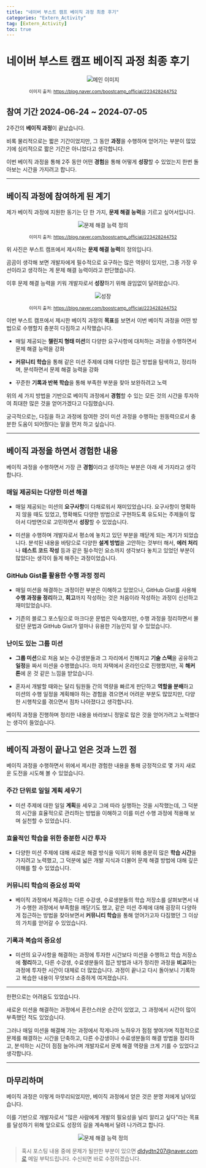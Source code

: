 ```yaml
---
title: "네이버 부스트 캠프 베이직 과정 최종 후기"
categories: "Extern_Activity"
tag: [Extern_Activity]
toc: true
---
```


# 네이버 부스트 캠프 베이직 과정 최종 후기

<div style="text-align: center;">
  <img src="https://imgur.com/d9YHxjc.png" alt="메인 이미지">
  <p style="font-size: smaller;">이미지 출처: <a href="https://blog.naver.com/boostcamp_official/223428244752">https://blog.naver.com/boostcamp_official/223428244752</a></p>
</div>

## 참여 기간 2024-06-24 ~ 2024-07-05

2주간의 **베이직 과정**이 끝났습니다.

비록 물리적으로는 짧은 기간이었지만, 그 동안 **과정**을 수행하며 얻어가는 부분이 많았기에 심리적으로 짧은 기간은 아니었다고 생각합니다.

이번 베이직 과정을 통해 2주 동안 어떤 **경험**을 통해 어떻게 **성장**할 수 있었는지 한번 돌아보는 시간을 가지려고 합니다.

---

## 베이직 과정에 참여하게 된 계기

제가 베이직 과정에 지원한 동기는 단 한 가지, **문제 해결 능력**을 기르고 싶어서입니다.

<div style="text-align: center;">
  <img src="https://imgur.com/3tnf5PG.png" alt="문제 해결 능력 정의">
  <p style="font-size: smaller;">이미지 출처: <a href="https://blog.naver.com/boostcamp_official/223428244752">https://blog.naver.com/boostcamp_official/223428244752</a></p>
</div>

위 사진은 부스트 캠프에서 제시하는 **문제 해결 능력**의 정의입니다.

곰곰이 생각해 보면 개발자에게 필수적으로 요구하는 많은 역량이 있지만, 그중 가장 우선이라고 생각하는 게 문제 해결 능력이라고 판단했습니다.

이후 문제 해결 능력을 키워 개발자로서 **성장**하기 위해 끊임없이 달려왔습니다.

<div style="text-align: center;">
  <img src="https://imgur.com/t8Exyl1.png" alt="성장">
  <p style="font-size: smaller;">이미지 출처: <a href="https://blog.naver.com/boostcamp_official/223428244752">https://blog.naver.com/boostcamp_official/223428244752</a></p>
</div>

이번 부스트 캠프에서 제시한 베이직 과정의 **목표**를 보면서 이번 베이직 과정을 어떤 방법으로 수행할지 충분히 다짐하고 시작했습니다.

- 매일 제공되는 **챌린지 형태 미션**의 다양한 요구사항에 대처하는 과정을 수행하면서 문제 해결 능력을 강화

- **커뮤니티 학습**을 통해 같은 미션 주제에 대해 다양한 접근 방법을 탐색하고, 정리하며, 분석하면서 문제 해결 능력을 강화

- 꾸준한 **기록과 반복 학습**을 통해 부족한 부분을 찾아 보완하려고 노력

위의 세 가지 방법을 기반으로 베이직 과정에서 **경험**할 수 있는 모든 것의 시간을 투자하여 최대한 많은 것을 얻어가겠다고 다짐했습니다.

궁극적으로는, 다짐을 하고 과정에 참여한 것이 미션 과정을 수행하는 원동력으로서 충분한 도움이 되어줬다는 말을 먼저 하고 싶습니다.

---

## 베이직 과정을 하면서 경험한 내용

베이직 과정을 수행하면서 가장 큰 **경험**이라고 생각하는 부분은 아래 세 가지라고 생각합니다.

### 매일 제공되는 다양한 미션 해결

- 매일 제공되는 미션의 **요구사항**이 다채로워서 재미있었습니다. 요구사항이 명확하지 않을 때도 있었고, 명확해도 다양한 방법으로 구현하도록 유도되는 주제들이 많아서 다방면으로 고민하면서 **성장**할 수 있었습니다.

- 미션을 수행하며 개발자로서 평소에 놓치고 있던 부분을 깨닫게 되는 계기가 되었습니다. 분석된 내용을 바탕으로 다양한 **설계 방법**을 고안하는 것부터 해서, **에러 처리**나 **테스트 코드 작성** 등과 같은 필수적인 요소까지 생각보다 놓치고 있었던 부분이 많았다는 생각이 들게 해주는 과정이었습니다.

### GitHub Gist를 활용한 수행 과정 정리

- 매일 미션을 해결하는 과정이란 부분은 이해하고 있었으나, GitHub Gist를 사용해 **수행 과정을 정리**하고, **회고**까지 작성하는 것은 처음이라 작성하는 과정이 신선하고 재미있었습니다.

- 기존의 블로그 포스팅으로 마크다운 문법은 익숙했지만, 수행 과정을 정리하면서 몰랐던 문법과 GitHub Gist가 얼마나 유용한 기능인지 알 수 있었습니다.

### 난이도 있는 그룹 미션

- **그룹 미션**으로 처음 보는 수강생분들과 그 자리에서 친해지고 **기술 스택**을 공유하고 **일정**을 짜서 미션을 수행했습니다. 마치 자택에서 온라인으로 진행했지만, 꼭 **해커톤**에 온 것 같은 느낌을 받았습니다.

- 혼자서 개발할 때와는 달리 팀원들 간의 역량을 빠르게 판단하고 **역할을 분배**하고 미션의 수행 일정을 계획해야 하는 경험을 겪으면서 어려운 부분도 많았지만, 다양한 시행착오를 겪으면서 점차 나아졌다고 생각합니다.

베이직 과정을 진행하며 정리한 내용을 바라보니 정말로 많은 것을 얻어가려고 노력했다는 생각이 들었습니다.

---

## 베이직 과정이 끝나고 얻은 것과 느낀 점

베이직 과정을 수행하면서 위에서 제시한 경험한 내용을 통해 긍정적으로 몇 가지 새로운 도전을 시도해 볼 수 있었습니다.

### 주간 단위로 일일 계획 세우기

- 미션 주제에 대한 일일 **계획**을 세우고 그에 따라 실행하는 것을 시작했는데, 그 덕분의 시간을 효율적으로 관리하는 방법을 이해하고 이를 미션 수행 과정에 적용해 보며 실천할 수 있었습니다.

### 효율적인 학습을 위한 충분한 시간 투자

- 다양한 미션 주제에 대해 새로운 해결 방식을 익히기 위해 충분히 많은 **학습 시간**을 가지려고 노력했고, 그 덕분에 넓은 개발 지식과 더불어 문제 해결 방법에 대해 깊은 이해를 할 수 있었습니다.

### 커뮤니티 학습의 중요성 파악

- 베이직 과정에서 제공하는 다른 수강생, 수료생분들의 학습 저장소를 살펴보면서 내가 수행한 과정에서 부족함을 깨닫기도 했고, 같은 미션 주제에 대해 굉장히 다양하게 접근하는 방법을 찾아보면서 **커뮤니티 학습**을 통해 얻어가고자 다짐했던 그 이상의 가치를 얻어갈 수 있었습니다. 

### 기록과 복습의 중요성

- 미션의 요구사항을 해결하는 과정에 투자한 시간보다 미션을 수행하고 학습 저장소에 **정리**하고, 다른 수강생, 수료생분들의 접근 방법과 내가 정리한 과정을 **비교**하는 과정에 투자한 시간이 대체로 더 많았습니다. 과정이 끝나고 다시 돌아보니 기록하고 복습한 내용이 무엇보다 소중하게 여겨졌습니다.

---

한편으로는 어려움도 있었습니다.

새로운 미션을 해결하는 과정에서 혼란스러운 순간이 있었고, 그 과정에서 시간이 많이 부족했던 적도 있었습니다.

그러나 매일 미션을 해결해 가는 과정에서 작게나마 노하우가 점점 쌓여가며 직접적으로 문제를 해결하는 시간을 단축하고, 다른 수강생이나 수료생분들의 해결 방법을 정리하고, 분석하는 시간이 점점 늘어나며 개발자로서 문제 해결 역량을 크게 기를 수 있었다고 생각합니다.

---

## 마무리하며

베이직 과정은 이렇게 마무리되었지만, 베이직 과정에서 얻은 것은 분명 저에게 남아있습니다.

이를 기반으로 개발자로서 "많은 사람에게 개발의 필요성을 널리 알리고 싶다"라는 목표를 달성하기 위해 앞으로도 성장의 길을 계속해서 달려 나가려고 합니다.

<div style="text-align: center;">
  <img src="https://imgur.com/KIzex5J.gif" alt="문제 해결 능력 정의">
  <p style="font-size: smaller;"></p>
</div>

> 혹시 포스팅 내용 중에 문제가 될만한 부분이 있으면 dldydtn207@naver.com로 메일 부탁드립니다. 
> 수신되면 바로 수정하겠습니다.